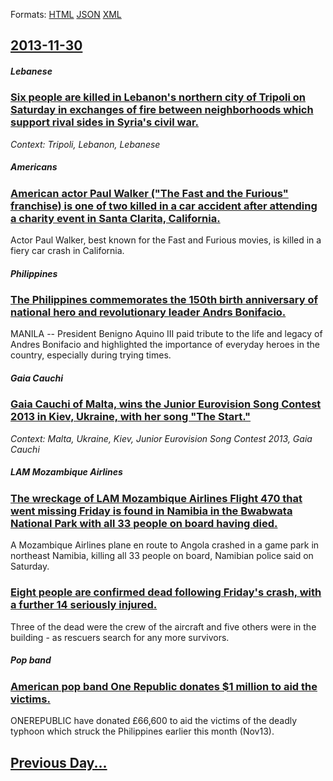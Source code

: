 
Formats: [HTML](2013/11/30/index.html)  [JSON](2013/11/30/index.json)  [XML](2013/11/30/index.xml)  

## [2013-11-30](/news/2013/11/30/index.md)

##### Lebanese
### [Six people are killed in Lebanon's northern city of Tripoli on Saturday in exchanges of fire between neighborhoods which support rival sides in Syria's civil war. ](/news/2013/11/30/six-people-are-killed-in-lebanon-s-northern-city-of-tripoli-on-saturday-in-exchanges-of-fire-between-neighborhoods-which-support-rival-sides.md)
_Context: Tripoli, Lebanon, Lebanese_

##### Americans
### [American actor Paul Walker ("The Fast and the Furious" franchise) is one of two killed in a car accident after attending a charity event in Santa Clarita, California. ](/news/2013/11/30/american-actor-paul-walker-the-fast-and-the-furious-franchise-is-one-of-two-killed-in-a-car-accident-after-attending-a-charity-event-in.md)
Actor Paul Walker, best known for the Fast and Furious movies, is killed in a fiery car crash in California.

##### Philippines
### [The Philippines commemorates the 150th birth anniversary of national hero and revolutionary leader Andrs Bonifacio. ](/news/2013/11/30/the-philippines-commemorates-the-150th-birth-anniversary-of-national-hero-and-revolutionary-leader-andres-bonifacio.md)
MANILA -- President Benigno Aquino III paid tribute to the life and legacy of Andres Bonifacio and highlighted the importance of everyday heroes in the country, especially during trying times. 

##### Gaia Cauchi
### [Gaia Cauchi of Malta, wins the Junior Eurovision Song Contest 2013 in Kiev, Ukraine, with her song "The Start." ](/news/2013/11/30/gaia-cauchi-of-malta-wins-the-junior-eurovision-song-contest-2013-in-kiev-ukraine-with-her-song-the-start.md)
_Context: Malta, Ukraine, Kiev, Junior Eurovision Song Contest 2013, Gaia Cauchi_

##### LAM Mozambique Airlines
### [The wreckage of LAM Mozambique Airlines Flight 470 that went missing Friday is found in Namibia in the Bwabwata National Park with all 33 people on board having died. ](/news/2013/11/30/the-wreckage-of-lam-mozambique-airlines-flight-470-that-went-missing-friday-is-found-in-namibia-in-the-bwabwata-national-park-with-all-33-pe.md)
A Mozambique Airlines plane en route to Angola crashed in a game park in northeast Namibia, killing all 33 people on board, Namibian police said on Saturday.

##### 
### [Eight people are confirmed dead following Friday's crash, with a further 14 seriously injured. ](/news/2013/11/30/eight-people-are-confirmed-dead-following-friday-s-crash-with-a-further-14-seriously-injured.md)
Three of the dead were the crew of the aircraft and five others were in the building - as rescuers search for any more survivors.

##### Pop band
### [American pop band One Republic donates $1 million to aid the victims. ](/news/2013/11/30/american-pop-band-one-republic-donates-1-million-to-aid-the-victims.md)
 ONEREPUBLIC have donated £66,600 to aid the victims of the deadly typhoon which struck the Philippines earlier this month (Nov13).

## [Previous Day...](/news/2013/11/29/index.md)


